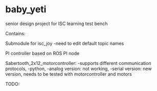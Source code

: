 # baby_yeti
senior design project for ISC learning test bench

Contains:

Submodule for isc_joy
  -need to edit default topic names

PI controller based on ROS PI node

Sabertooth_2x12_motorcontroller:
  -supports different communication protocols,
  -python,
  -analog version: not working,
  -serial version: new version, needs to be tested with motorcontroller and motors

TODO:
